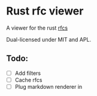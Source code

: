 Rust rfc viewer
===============
A viewer for the rust [rfcs](https://github.com/rust-lang/rfcs)

Dual-licensed under MIT and APL.

## Todo:
- [ ] Add filters
- [ ] Cache rfcs
- [ ] Plug markdown renderer in
